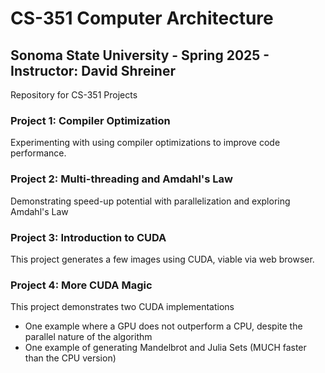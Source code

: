 # CS-351 Computer Architecture
## Sonoma State University - Spring 2025 - Instructor: David Shreiner
Repository for CS-351 Projects

### Project 1: Compiler Optimization

Experimenting with using compiler optimizations to improve code performance.

### Project 2: Multi-threading and Amdahl's Law

Demonstrating speed-up potential with parallelization and exploring Amdahl's Law

### Project 3: Introduction to CUDA

This project generates a few images using CUDA, viable via web browser.

### Project 4: More CUDA Magic

This project demonstrates two CUDA implementations
 - One example where a GPU does not outperform a CPU, despite the parallel nature of the algorithm
 - One example of generating Mandelbrot and Julia Sets (MUCH faster than the CPU version)
